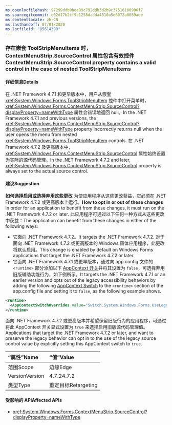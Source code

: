 ```yaml
---
ms.openlocfilehash: 97299ddb9bee89c792ddb3d2b9c37516180996f7
ms.sourcegitcommit: e02d17b2cf9c1258dadda4810a5e6072a0089aee
ms.contentlocale: zh-CN
ms.lasthandoff: 07/01/2020
ms.locfileid: "85614399"
---
```

### <a name="contextmenustripsourcecontrol-property-contains-a-valid-control-in-the-case-of-nested-toolstripmenuitems"></a><span data-ttu-id="d7cb0-101">存在嵌套 ToolStripMenuItems 时，ContextMenuStrip.SourceControl 属性包含有效控件</span><span class="sxs-lookup"><span data-stu-id="d7cb0-101">ContextMenuStrip.SourceControl property contains a valid control in the case of nested ToolStripMenuItems</span></span>

#### <a name="details"></a><span data-ttu-id="d7cb0-102">详细信息</span><span class="sxs-lookup"><span data-stu-id="d7cb0-102">Details</span></span>

<span data-ttu-id="d7cb0-103">在 .NET Framework 4.7.1 和更早版本中，用户从嵌套 <xref:System.Windows.Forms.ToolStripMenuItem> 控件中打开菜单时，<xref:System.Windows.Forms.ContextMenuStrip.SourceControl?displayProperty=nameWithType> 属性会错误地返回 null。</span><span class="sxs-lookup"><span data-stu-id="d7cb0-103">In the .NET Framework 4.7.1 and previous versions, the <xref:System.Windows.Forms.ContextMenuStrip.SourceControl?displayProperty=nameWithType> property incorrectly returns null when the user opens the menu from nested <xref:System.Windows.Forms.ToolStripMenuItem> controls.</span></span> <span data-ttu-id="d7cb0-104">在 .NET Framework 4.7.2 及更高版本中，<xref:System.Windows.Forms.ContextMenuStrip.SourceControl> 属性始终设置为实际的源代码管理。</span><span class="sxs-lookup"><span data-stu-id="d7cb0-104">In the .NET Framework 4.7.2 and later, <xref:System.Windows.Forms.ContextMenuStrip.SourceControl> property is always set to the actual source control.</span></span>

#### <a name="suggestion"></a><span data-ttu-id="d7cb0-105">建议</span><span class="sxs-lookup"><span data-stu-id="d7cb0-105">Suggestion</span></span>

<span data-ttu-id="d7cb0-106">**如何选择启用或选择弃用这些更改** 为使应用程序从这些更改获益，它必须在 .NET Framework 4.7.2 或更高版本上运行。</span><span class="sxs-lookup"><span data-stu-id="d7cb0-106">**How to opt in or out of these changes** In order for an application to benefit from these changes, it must run on the .NET Framework 4.7.2 or later.</span></span> <span data-ttu-id="d7cb0-107">此应用程序可通过以下任何一种方式从这些更改中获益：</span><span class="sxs-lookup"><span data-stu-id="d7cb0-107">The application can benefit from these changes in either of the following ways:</span></span>

- <span data-ttu-id="d7cb0-108">它面向 .NET Framework 4.7.2。</span><span class="sxs-lookup"><span data-stu-id="d7cb0-108">It targets the .NET Framework 4.7.2.</span></span> <span data-ttu-id="d7cb0-109">对于面向 .NET Framework 4.7.2 或更高版本的 Windows 窗体应用程序，此更改将默认启用。</span><span class="sxs-lookup"><span data-stu-id="d7cb0-109">This change is enabled by default on Windows Forms applications that target the .NET Framework 4.7.2 or later.</span></span>
- <span data-ttu-id="d7cb0-110">它面向 .NET Framework 4.7.1 或更早版本，通过向 app.config 文件的 `<runtime>` 部分添加以下 [AppContext 开关](https://docs.microsoft.com/dotnet/framework/configure-apps/file-schema/runtime/appcontextswitchoverrides-element)并将其设置为 `false`，可选择弃用旧版辅助功能行为，如下例所示。</span><span class="sxs-lookup"><span data-stu-id="d7cb0-110">It targets the .NET Framework 4.7.1 or an earlier version and opts out of the legacy accessibility behaviors by adding the following [AppContext Switch](https://docs.microsoft.com/dotnet/framework/configure-apps/file-schema/runtime/appcontextswitchoverrides-element) to the `<runtime>` section of the app.config file and setting it to `false`, as the following example shows.</span></span>

```xml
<runtime>
  <AppContextSwitchOverrides value="Switch.System.Windows.Forms.UseLegacyContextMenuStripSourceControlValue=false"/>
</runtime>
```

<span data-ttu-id="d7cb0-111">面向 .NET Framework 4.7.2 或更高版本并希望保留旧版行为的应用程序，可通过将此 AppContext 开关显式设置为 `true` 来选择启用旧版源代码管理值。</span><span class="sxs-lookup"><span data-stu-id="d7cb0-111">Applications that target the .NET Framework 4.7.2 or later, and want to preserve the legacy behavior can opt in to the use of the legacy source control value by explicitly setting this AppContext switch to `true`.</span></span>

| <span data-ttu-id="d7cb0-112">“属性”</span><span class="sxs-lookup"><span data-stu-id="d7cb0-112">Name</span></span>    | <span data-ttu-id="d7cb0-113">“值”</span><span class="sxs-lookup"><span data-stu-id="d7cb0-113">Value</span></span>       |
|:--------|:------------|
| <span data-ttu-id="d7cb0-114">范围</span><span class="sxs-lookup"><span data-stu-id="d7cb0-114">Scope</span></span>   | <span data-ttu-id="d7cb0-115">边缘</span><span class="sxs-lookup"><span data-stu-id="d7cb0-115">Edge</span></span>        |
| <span data-ttu-id="d7cb0-116">Version</span><span class="sxs-lookup"><span data-stu-id="d7cb0-116">Version</span></span> | <span data-ttu-id="d7cb0-117">4.7.2</span><span class="sxs-lookup"><span data-stu-id="d7cb0-117">4.7.2</span></span>       |
| <span data-ttu-id="d7cb0-118">类型</span><span class="sxs-lookup"><span data-stu-id="d7cb0-118">Type</span></span>    | <span data-ttu-id="d7cb0-119">重定目标</span><span class="sxs-lookup"><span data-stu-id="d7cb0-119">Retargeting</span></span> |

#### <a name="affected-apis"></a><span data-ttu-id="d7cb0-120">受影响的 API</span><span class="sxs-lookup"><span data-stu-id="d7cb0-120">Affected APIs</span></span>

- <xref:System.Windows.Forms.ContextMenuStrip.SourceControl?displayProperty=nameWithType>
